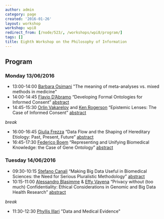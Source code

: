 ```yaml
---
author: admin
category: page
created: '2016-01-26'
layout: workshop
workshop: wpi8
redirect_from: [/node/523/, /workshops/wpi8/program/]
tags: []
title: Eighth Workshop on the Philosophy of Information
---
```

## Program

### Monday 13/06/2016

  * 13:00-14:00 [Barbara Osimani](https://lmu-munich.academia.edu/barbaraosimani) "The meaning of meta-analyses vs. mixed methods in medicine"
  * 14:00-14:45 [Flavio D’Abramo](http://www.ewi-psy.fu-berlin.de/einrichtungen/arbeitsbereiche/gesund/mitglieder_fu/DAbramo/index.html) “Developing Formal Ontologies for Informed Consent” [abstract](https://docs.google.com/document/d/1pBKBqYLgK8TlVKr5g3BAngy3GNXUEMONdhVmc7PfUgo/edit?usp=sharing)
  * 14:45-15:30 [Orlin Vakarelov](http://people.duke.edu/~ov7/) and [Ken Rogerson](https://sanford.duke.edu/people/faculty/rogerson-kenneth-s) “Epistemic Lenses: The Case of Informed Consent” [abstract](https://drive.google.com/file/d/0B7yPdYDW_NPqMW9DSjc4c3dodlNfaWtuaHZHWEdEekpnc3NF/view?usp=sharing)

_break_

  * 16:00-16:45 [Giulia Frezza](https://uniroma1.academia.edu/GiuliaFrezza) “Data Flow and the Shaping of Hereditary Etiology: Past, Present, Future” [abstract](https://drive.google.com/file/d/0B7yPdYDW_NPqUkxnR0xpTV94ajNNNFVrcU91TzB2NUxRTEpR/view?usp=sharing)
  * 16:45-17:30 [Federico Boem](http://www.semm.it/index.php/education/current-students-current-students/students/folsatec-students/federico-boem) “Representing and Unifying Biomedical Knowledge: the Case of Gene Ontology” [abstract](https://drive.google.com/file/d/0B7yPdYDW_NPqdEk2Y1FKbmNFRmtYMEU4WHd2Q2hoZFFLRUd3/view?usp=sharing)

### Tuesday 14/06/2016

  * 09:30-10:15 [Stefano Canali](https://uni-hannover.academia.edu/StefanoCanali) “Making Big Data Useful in Biomedical Sciences: the Need for Serious Pluralistic Methodology” [abstract](https://drive.google.com/file/d/0B7yPdYDW_NPqcEtCSDVTWC12UGVNaldMcm1FVFd6Y25TVTRJ/view?usp=sharing)
  * 10:15-11:00 [Alessandro Blasimme](http://www.ebpi.uzh.ch/en/aboutus/departments/publichealth/healthpol/teamhealthethpol/blasimme.html) & [Effy Vayena](http://www.ebpi.uzh.ch/en/aboutus/departments/publichealth/healthpol/teamhealthethpol/vayena.html) “Privacy without (too much) Confidentiality: Ethical Considerations in Genomic and Big Data Health Research” [abstract](https://docs.google.com/document/d/1ZFivwypoUDoYzhOiu9Q0Z0AnGrpGX0mnpubDjRVe5z8/edit?usp=sharing)

_break_

  * 11:30-12:30 [Phyllis Illari](https://ucl.academia.edu/PhyllisIllari) "Data and Medical Evidence"

